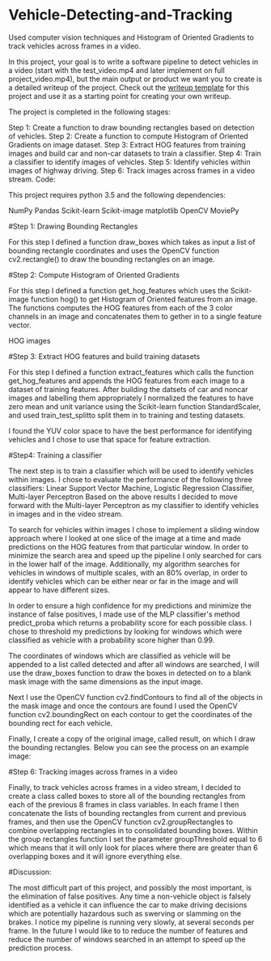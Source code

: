 # Vehicle-Detecting-and-Tracking
Used computer vision techniques and Histogram of Oriented Gradients to track vehicles across frames in a video.

In this project, your goal is to write a software pipeline to detect vehicles in a video (start with the test_video.mp4 and later implement on full project_video.mp4), but the main output or product we want you to create is a detailed writeup of the project.  Check out the [writeup template](https://github.com/udacity/CarND-Vehicle-Detection/blob/master/writeup_template.md) for this project and use it as a starting point for creating your own writeup.  


The project is completed in the following stages:

Step 1: Create a function to draw bounding rectangles based on detection of vehicles.
Step 2: Create a function to compute Histogram of Oriented Gradients on image dataset.
Step 3: Extract HOG features from training images and build car and non-car datasets to train a classifier.
Step 4: Train a classifier to identify images of vehicles.
Step 5: Identify vehicles within images of highway driving.
Step 6: Track images across frames in a video stream.
Code:

This project requires python 3.5 and the following dependencies:

NumPy
Pandas
Scikit-learn
Scikit-image
matplotlib
OpenCV
MoviePy

#Step 1: Drawing Bounding Rectangles

For this step I defined a function draw_boxes which takes as input a list of bounding rectangle coordinates and uses the OpenCV function cv2.rectangle() to draw the bounding rectangles on an image.


#Step 2: Compute Histogram of Oriented Gradients

For this step I defined a function get_hog_features which uses the Scikit-image function hog() to get Histogram of Oriented features from an image. The functions computes the HOG features from each of the 3 color channels in an image and concatenates them to gether in to a single feature vector.

HOG images

#Step 3: Extract HOG features and build training datasets

For this step I defined a function extract_features which calls the function get_hog_features and appends the HOG features from each image to a dataset of training features. After building the datsets of car and noncar images and labelling them appropriately I normalized the features to have zero mean and unit variance using the Scikit-learn function StandardScaler, and used train_test_splitto split them in to training and testing datasets.

I found the YUV color space to have the best performance for identifying vehicles and I chose to use that space for feature extraction.

#Step4: Training a classifier

The next step is to train a classifier which will be used to identify vehicles within images. I chose to evaluate the performance of the following three classifiers: Linear Support Vector Machine, Logistic Regression Classifier, Multi-layer Perceptron
Based on the above results I decided to move forward with the Multi-layer Perceptron as my classifier to identify vehicles in images and in the video stream. 



To search for vehicles within images I chose to implement a sliding window approach where I looked at one slice of the image at a time and made predictions on the HOG features from that particular window. In order to minimize the search area and speed up the pipeline I only searched for cars in the lower half of the image. Additionally, my algorithm searches for vehicles in windows of multiple scales, with an 80% overlap, in order to identify vehicles which can be either near or far in the image and will appear to have different sizes.

In order to ensure a high confidence for my predictions and minimize the instance of false positives, I made use of the MLP classifier's method predict_proba which returns a probability score for each possible class. I chose to threshold my predictions by looking for windows which were classified as vehicle with a probability score higher than 0.99.

The coordinates of windows which are classified as vehicle will be appended to a list called detected and after all windows are searched, I will use the draw_boxes function to draw the boxes in detected on to a blank mask image with the same dimensions as the input image.

Next I use the OpenCV function cv2.findContours to find all of the objects in the mask image and once the contours are found I used the OpenCV function cv2.boundingRect on each contour to get the coordinates of the bounding rect for each vehicle.

Finally, I create a copy of the original image, called result, on which I draw the bounding rectangles. Below you can see the process on an example image:



#Step 6: Tracking images across frames in a video

Finally, to track vehicles across frames in a video stream, I decided to create a class called boxes to store all of the bounding rectangles from each of the previous 8 frames in class variables. In each frame I then concatenate the lists of bounding rectangles from current and previous frames, and then use the OpenCV function cv2.groupRectangles to combine overlapping rectangles in to consolidated bounding boxes. Within the group rectangles function I set the parameter groupThreshold equal to 6 which means that it will only look for places where there are greater than 6 overlapping boxes and it will ignore everything else.



#Discussion:

The most difficult part of this project, and possibly the most important, is the elimination of false positives. Any time a non-vehicle object is falsely identified as a vehicle it can influence the car to make driving decisions which are potentially hazardous such as swerving or slamming on the brakes.
I notice my pipeline is running very slowly, at several seconds per frame.  In the future I would like to to reduce the number of features and reduce the number of windows searched in an attempt to speed up the prediction process.
